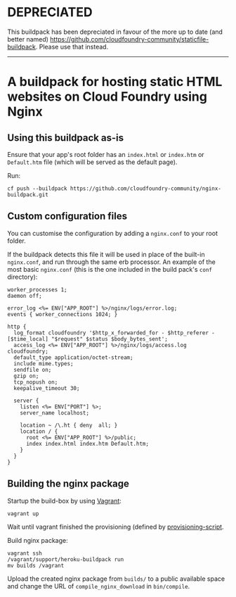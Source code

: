 # DEPRECIATED
This buildpack has been depreciated in favour of the more up to date (and better named) https://github.com/cloudfoundry-community/staticfile-buildpack.  Please use that instead.

---

# A buildpack for hosting static HTML websites on Cloud Foundry using Nginx


## Using this buildpack as-is

Ensure that your app's root folder has an `index.html` or `index.htm` or `Default.htm` file (which will be served as the default page).

Run:

```
cf push --buildpack https://github.com/cloudfoundry-community/nginx-buildpack.git
```

## Custom configuration files

You can customise the configuration by adding a `nginx.conf` to your root folder.

If the buildpack detects this file it will be used in place of the built-in `nginx.conf`, and run through the
same erb processor.  An example of the most basic `nginx.conf` (this is the one included in the build pack's `conf` directory):

```
worker_processes 1;
daemon off;

error_log <%= ENV["APP_ROOT"] %>/nginx/logs/error.log;
events { worker_connections 1024; }

http {
  log_format cloudfoundry '$http_x_forwarded_for - $http_referer - [$time_local] "$request" $status $body_bytes_sent';
  access_log <%= ENV["APP_ROOT"] %>/nginx/logs/access.log cloudfoundry;
  default_type application/octet-stream;
  include mime.types;
  sendfile on;
  gzip on;
  tcp_nopush on;
  keepalive_timeout 30;

  server {
    listen <%= ENV["PORT"] %>;
    server_name localhost;

    location ~ /\.ht { deny  all; }
    location / {
      root <%= ENV["APP_ROOT"] %>/public;
      index index.html index.htm Default.htm;
    }
  }
}
```

## Building the nginx package

Startup the build-box by using [Vagrant](http://www.vagrantup.com):

```
vagrant up
```

Wait until vagrant finished the provisioning (defined by [provisioning-script](support/provisioning).

Build nginx package:

```
vagrant ssh
/vagrant/support/heroku-buildpack run
mv builds /vagrant
```

Upload the created nginx package from `builds/` to a public available space and change the URL of `compile_nginx_download` in `bin/compile`.
